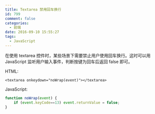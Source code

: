 ```yaml
---
title: Textarea 禁用回车换行
id: 799
comment: false
categories:
  - 前端
date: 2016-09-10 15:55:27
tags:
  - JavaScript
---
```


在使用 textarea 控件时，某些场景下需要禁止用户使用回车换行。这时可以用 JavaScript 监听用户输入事件，判断按键为回车后返回 false 即可。

<!-- more -->

HTML:

``` xhtml
<textarea onkeydown="noWrap(event)"></textarea>
```

JavaScript:

``` js
function noWrap(event) {
	if (event.keyCode==13) event.returnValue = false;
}
```